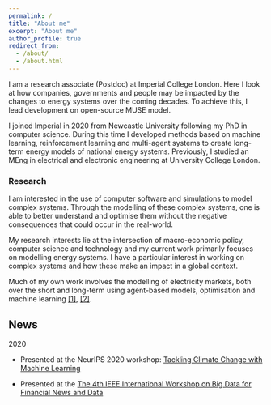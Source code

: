 ```yaml
---
permalink: /
title: "About me"
excerpt: "About me"
author_profile: true
redirect_from: 
  - /about/
  - /about.html
---
```


I am a research associate (Postdoc) at Imperial College London. Here I look at how companies, governments and people may be impacted by the changes to energy systems over the coming decades. To achieve this, I lead development on open-source MUSE model.

I joined Imperial in 2020 from Newcastle University following my PhD in computer science. During this time I developed methods based on machine learning, reinforcement learning and multi-agent systems to create long-term energy models of national energy systems. Previously, I studied an MEng in electrical and electronic engineering at University College London. 

### Research

I am interested in the use of computer software and simulations to model complex systems. Through the modelling of these complex systems, one is able to better understand and optimise them without the negative consequences that could occur in the real-world. 

My research interests lie at the intersection of macro-economic policy, computer science and technology and my current work primarily focuses on modelling energy systems. I have a particular interest in working on complex systems and how these make an impact in a global context.

Much of my own work involves the modelling of electricity markets, both over the short and long-term using agent-based models, optimisation and machine learning [[1]](https://dl.acm.org/doi/abs/10.1145/3396851.3397682), [[2]](https://dl.acm.org/doi/abs/10.1145/3396851.3402369).


## News

2020

- Presented at the NeurIPS 2020 workshop: [Tackling Climate Change with Machine Learning](https://www.climatechange.ai/events/neurips2020)

- Presented at the [The 4th IEEE International Workshop on Big Data for Financial News and Data](https://intelligentfinance.github.io/IEEE2020-BigData-Workshop/index.html)




